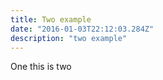 ```yaml
---
title: Two example
date: "2016-01-03T22:12:03.284Z"
description: "two example"
---
```


One this is two